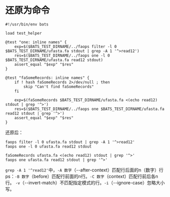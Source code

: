 # 还原为命令
```
#!/usr/bin/env bats

load test_helper

@test "one: inline names" {
    exp=$($BATS_TEST_DIRNAME/../faops filter -l 0 $BATS_TEST_DIRNAME/ufasta.fa stdout | grep -A 1 '^>read12')
    res=$($BATS_TEST_DIRNAME/../faops one -l 0 $BATS_TEST_DIRNAME/ufasta.fa read12 stdout)
    assert_equal "$exp" "$res"
}

@test "faSomeRecords: inline names" {
    if ! hash faSomeRecords 2>/dev/null ; then
        skip "Can't find faSomeRecords"
    fi

    exp=$(faSomeRecords $BATS_TEST_DIRNAME/ufasta.fa <(echo read12) stdout | grep '^>')
    res=$($BATS_TEST_DIRNAME/../faops one $BATS_TEST_DIRNAME/ufasta.fa read12 stdout | grep '^>')
    assert_equal "$exp" "$res"
}
```
还原后：
```
faops filter -l 0 ufasta.fa stdout | grep -A 1 '^>read12'
faops one -l 0 ufasta.fa read12 stdout

faSomeRecords ufasta.fa <(echo read12) stdout | grep '^>'
faops one ufasta.fa read12 stdout | grep '^>'
```
`grep -A 1 '^read12'`中，`-A 数字`（--after-context）匹配行后面的n（数字）行
ps：`-B 数字`（before）匹配行前面的n行。`-C 数字`（context）匹配行前后各n行。
`-v`（--invert-match）不匹配指定模式的行。`-i`（--ignore-case）忽略大小写。